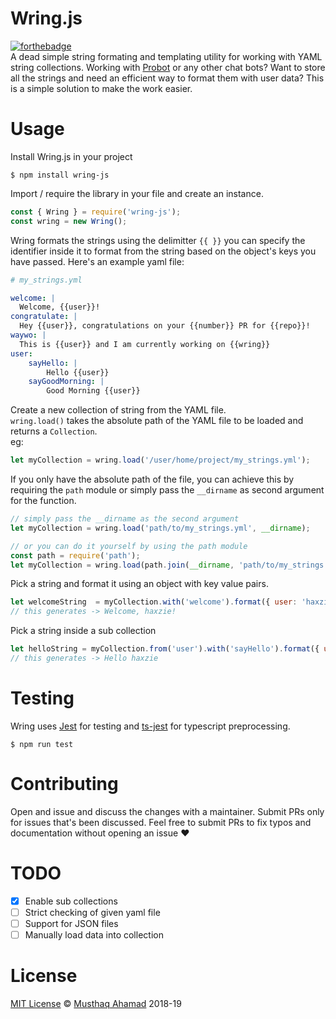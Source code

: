 # Wring.js
[![forthebadge](https://forthebadge.com/images/badges/you-didnt-ask-for-this.svg)](https://forthebadge.com)  
A dead simple string formating and templating utility for working with YAML string collections.
Working with [Probot](https://github.com/probot/probot) or any other chat bots? Want to store all the strings and need an efficient way to format them with user data? This is a simple solution to make the work easier.

# Usage
Install Wring.js in your project
```shell
$ npm install wring-js
```
Import / require the library in your file and create an instance.
```javascript
const { Wring } = require('wring-js');
const wring = new Wring();
```

Wring formats the strings using the delimitter ``{{ }}`` you can specify the identifier inside it to format from the string based on the object's keys you have passed.
Here's an example yaml file:
```yaml
# my_strings.yml

welcome: |
  Welcome, {{user}}!
congratulate: |
  Hey {{user}}, congratulations on your {{number}} PR for {{repo}}!
waywo: |
  This is {{user}} and I am currently working on {{wring}}
user: 
    sayHello: |
        Hello {{user}}
    sayGoodMorning: |
        Good Morning {{user}}
```
Create a new collection of string from the YAML file.  
`wring.load()` takes the absolute path of the YAML file to be loaded and returns a `Collection`.  
eg:
```javascript
let myCollection = wring.load('/user/home/project/my_strings.yml');
```
If you only have the absolute path of the file, you can achieve this by requiring the `path` module or simply pass the `__dirname` as second argument for the function.
```javascript
// simply pass the __dirname as the second argument
let myCollection = wring.load('path/to/my_strings.yml', __dirname);

// or you can do it yourself by using the path module
const path = require('path');
let myCollection = wring.load(path.join(__dirname, 'path/to/my_strings.yml'));

```
Pick a string and format it using an object with key value pairs.
```javascript
let welcomeString  = myCollection.with('welcome').format({ user: 'haxzie' });
// this generates -> Welcome, haxzie!
```
Pick a string inside a sub collection
```javascript
let helloString = myCollection.from('user').with('sayHello').format({ user: 'haxzie' });
// this generates -> Hello haxzie
```
# Testing
Wring uses [Jest](https://jetjs.org) for testing and [ts-jest](https://kulshekhar.github.io/ts-jest/) for typescript preprocessing.
```shell
$ npm run test
```
# Contributing
Open and issue and discuss the changes with a maintainer. Submit PRs only for issues that's been discussed. Feel free to submit PRs to fix typos and documentation without opening an issue :heart:

# TODO
- [X] Enable sub collections 
- [ ] Strict checking of given yaml file
- [ ] Support for JSON files
- [ ] Manually load data into collection

# License
[MIT License](https://github.com/haxzie/wring.js/blob/master/LICENSE) © [Musthaq Ahamad](https://github.com/haxzie) 2018-19